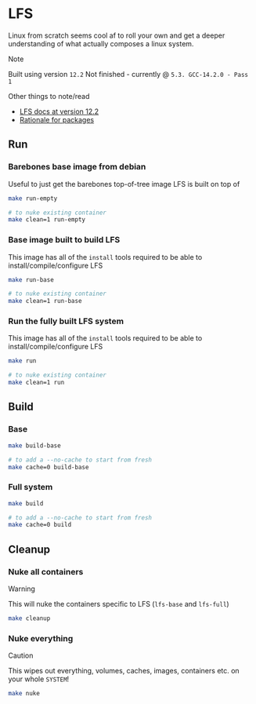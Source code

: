 # LFS

Linux from scratch seems cool af to roll your own and get a deeper understanding of what actually composes a linux system.

> [!NOTE]
> Built using version `12.2`
> Not finished - currently @ `5.3. GCC-14.2.0 - Pass 1`

Other things to note/read

- [LFS docs at version 12.2](https://www.linuxfromscratch.org/lfs/view/12.2/index.html)
- [Rationale for packages](https://www.linuxfromscratch.org/lfs/view/12.2/prologue/package-choices.html)

## Run

### Barebones base image from debian

Useful to just get the barebones top-of-tree image LFS is built on top of

```bash
make run-empty

# to nuke existing container
make clean=1 run-empty
```

### Base image built to build LFS

This image has all of the `install` tools required to be able to install/compile/configure LFS

```bash
make run-base

# to nuke existing container
make clean=1 run-base
```

### Run the fully built LFS system

This image has all of the `install` tools required to be able to install/compile/configure LFS

```bash
make run

# to nuke existing container
make clean=1 run
```

## Build

### Base

```bash
make build-base

# to add a --no-cache to start from fresh
make cache=0 build-base
```

### Full system

```bash
make build

# to add a --no-cache to start from fresh
make cache=0 build
```

## Cleanup

### Nuke all containers

> [!WARNING]  
> This will nuke the containers specific to LFS (`lfs-base` and `lfs-full`)

```bash
make cleanup
```

### Nuke everything

> [!CAUTION]
> This wipes out everything, volumes, caches, images, containers etc. on your whole `SYSTEM`!

```bash
make nuke
```
